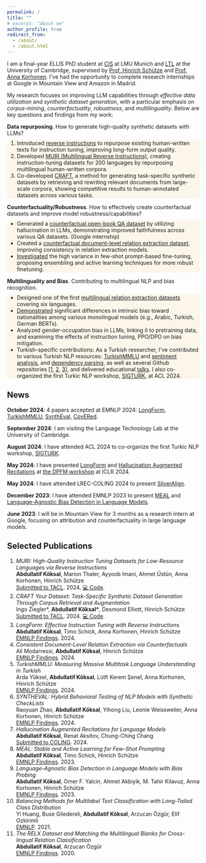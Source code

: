 ```yaml
---
permalink: /
title: ""
# excerpt: "About me"
author_profile: true
redirect_from: 
  - /about/
  - /about.html
---
```

I am a final-year ELLIS PhD student at [CIS](https://www.cis.uni-muenchen.de/) at LMU Munich and [LTL](https://ltl.mmll.cam.ac.uk/) at the University of Cambridge, supervised by [Prof. Hinrich Schütze](https://www.cis.uni-muenchen.de/schuetze/) and [Prof. Anna Korhonen](https://www.cl.cam.ac.uk/~alk23/). I've had the opportunity to complete research internships at Google in Mountain View and Amazon in Madrid.

My research focuses on improving LLM capabilities through *effective data utilization* and *synthetic dataset generation*, with a particular emphasis on *corpus-mining*, *counterfactuality*, *robustness*, and *multilinguality*. Below are key questions and findings from my work:

<!-- **Data repurposing**. How to generate high-quality synthetic datasets with LLMs?
> * I introduced [reverse instructions](https://arxiv.org/abs/2304.08460) to repurpose existing human-written texts for instruction tuning, improving long-form output quality. 
> * I developed [MURI (Multilingual Reverse Instructions)](https://arxiv.org/abs/2409.12958), creating instruction-tuning datasets for 200 languages by repurposing multilingual human-written corpora.
> * I co-developed [CRAFT](https://arxiv.org/abs/2409.02098), a method for generating task-specific synthetic datasets by retrieving and rewriting relevant documents from large-scale corpora, showing competitive results to human-annotated datasets across various tasks. -->

**Data repurposing**. How to generate high-quality synthetic datasets with LLMs?
<div style="background-color: rgba(244, 189, 69, 0.1); padding: 0px 2px; margin-top: -5px; border-radius: 5px;">
  <ol>
    <li>Introduced <a href="https://arxiv.org/abs/2304.08460">reverse instructions</a> to repurpose existing human-written texts for instruction tuning, improving long-form output quality.</li>
    <li>Developed <a href="https://arxiv.org/abs/2409.12958">MURI (Multilingual Reverse Instructions)</a>, creating instruction-tuning datasets for 200 languages by repurposing multilingual human-written corpora.</li>
    <li>Co-developed <a href="https://arxiv.org/abs/2409.02098">CRAFT</a>, a method for generating task-specific synthetic datasets by retrieving and rewriting relevant documents from large-scale corpora, showing competitive results to human-annotated datasets across various tasks.</li>
  </ol>
</div>

**Counterfactuality/Robustness**. How to effectively create counterfactual datasets and improve model robustness/capabilities?
<div style="background-color: rgba(244, 189, 69, 0.1); padding: 0px 2px; margin-top: -5px; border-radius: 5px;">
  <ul>
    <li>Generated a <a href="https://arxiv.org/abs/2311.07424">counterfactual open-book QA dataset</a> by utilizing hallucination in LLMs, demonstrating improved faithfulness across various QA datasets. (Google internship)</li>
    <li>Created a <a href="https://arxiv.org/abs/2407.06699">counterfactual document-level relation extraction dataset</a>, improving consistency in relation extraction models.</li>
    <li><a href="https://aclanthology.org/2023.findings-emnlp.36/">Investigated</a> the high variance in few-shot prompt-based fine-tuning, proposing ensembling and active learning techniques for more robust finetuning.</li>
  </ul>
</div>

**Multilinguality and Bias**. Contributing to multilingual NLP and bias recognition.
<div style="background-color: rgba(244, 189, 69, 0.1); padding: 0px 2px; margin-top: -5px; border-radius: 5px;">
  <ul>
    <li>Designed one of the first <a href="https://aclanthology.org/2020.findings-emnlp.32/">multilingual relation extraction datasets</a> covering six languages.</li>
    <li><a href="https://aclanthology.org/2023.findings-emnlp.848/">Demonstrated</a> significant differences in intrinsic bias toward nationalities among various monolingual models (e.g., Arabic, Turkish, German BERTs).</li>
    <li>Analyzed gender-occupation bias in LLMs, linking it to pretraining data, and examining the effects of instruction tuning, PPO/DPO on bias mitigation.</li>
    <li>Turkish-specific contributions: As a Turkish researcher, I've contributed to various Turkish NLP resources: <a href="https://arxiv.org/abs/2407.12402">TurkishMMLU</a> and <a href="https://ieeexplore.ieee.org/abstract/document/9477814/">sentiment analysis</a>, and <a href="https://link.springer.com/article/10.1007/s10579-021-09558-0">dependency parsing</a>, as well as several Github repositories [<a href="https://github.com/akoksal/Turkish-Word2Vec">1</a>, <a href="https://github.com/akoksal/Turkish-Lemmatizer">2</a>, <a href="https://github.com/akoksal/BERT-Sentiment-Analysis-Turkish">3</a>], and delivered educational <a href="https://www.youtube.com/watch?v=d6GsBAgzD-I">talks</a>. I also co-organized the first Turkic NLP workshop, <a href="https://sigturk.github.io/workshop">SIGTURK</a>, at ACL 2024.</li>
  </ul>
</div>


News
------
**October 2024**: 4 papers accepted at EMNLP 2024: [LongForm](https://arxiv.org/abs/2304.08460), [TurkishMMLU](https://arxiv.org/abs/2407.12402), [SynthEval](https://arxiv.org/abs/2408.17437), [CovERed](https://www.arxiv.org/abs/2407.06699).

**September 2024**: I am visiting the Language Technology Lab at the University of Cambridge.

**August 2024**: I have attended ACL 2024 to co-organize the first Turkic NLP workshop, [SIGTURK](https://sigturk.github.io/workshop).

**May 2024**: I have presented [LongForm](https://arxiv.org/abs/2304.08460) and [Hallucination Augmented Recitations](https://arxiv.org/abs/2311.07424) at [the DPFM workshop](https://iclr.cc/virtual/2024/workshop/20585) at ICLR 2024. 

**May 2024**: I have attended LREC-COLING 2024 to present [SilverAlign](https://aclanthology.org/2024.lrec-main.1290/).

**December 2023**: I have attended EMNLP 2023 to present [MEAL](https://aclanthology.org/2023.findings-emnlp.36/) and [Language-Agnostic Bias Detection in Language Models](https://aclanthology.org/2023.findings-emnlp.848/).

**June 2023**: I will be in Mountain View for 3 months as a research intern at Google, focusing on attribution and counterfactuality in large language models.
<!-- **October 2022**: [The Better Your Syntax, the Better Your Semantics? Probing Pretrained Language Models for the English Comparative Correlative](https://aclanthology.org/2022.emnlp-main.746/) is accepted at EMNLP 2022.<br>
📃 New preprint: [SilverAlign: MT-Based Silver Data Algorithm For Evaluating Word Alignment](https://arxiv.org/abs/2210.06207)
**September 2022**: I attended [ELLIS Doctoral Symposium](https://ellisalicante.org/eds2022/) in Alicante and presented our work on language-agnostic racial bias detection in LMs.
-->

Selected Publications
------
1. *MURI: High-Quality Instruction Tuning Datasets for Low-Resource Languages via Reverse Instructions*  
**Abdullatif Köksal**, Marion Thaler, Ayyoob Imani, Ahmet Üstün, Anna Korhonen, Hinrich Schütze  
[Submitted to TACL](https://arxiv.org/abs/2409.12958). 2024. [💻 Code](https://github.com/akoksal/muri).
2. *CRAFT Your Dataset: Task-Specific Synthetic Dataset Generation Through Corpus Retrieval and Augmentation*  
Ingo Ziegler\*, **Abdullatif Köksal\***, Desmond Elliott, Hinrich Schütze  
[Submitted to TACL](https://arxiv.org/abs/2409.02098). 2024. [💻 Code](https://github.com/ziegler-ingo/CRAFT).
3. *LongForm: Effective Instruction Tuning with Reverse Instructions*  
**Abdullatif Köksal**, Timo Schick, Anna Korhonen, Hinrich Schütze  
[EMNLP Findings](https://arxiv.org/abs/2304.08460). 2024.
4. *Consistent Document-Level Relation Extraction via Counterfactuals*  
Ali Modarressi, **Abdullatif Köksal**, Hinrich Schütze  
[EMNLP Findings](https://arxiv.org/abs/2407.06699). 2024.
5. *TurkishMMLU: Measuring Massive Multitask Language Understanding in Turkish*  
Arda Yüksel, **Abdullatif Köksal**, Lütfi Kerem Şenel, Anna Korhonen, Hinrich Schütze  
[EMNLP Findings](https://arxiv.org/abs/2407.12402). 2024.
6. *SYNTHEVAL: Hybrid Behavioral Testing of NLP Models with Synthetic CheckLists*  
Raoyuan Zhao, **Abdullatif Köksal**, Yihong Liu, Leonie Weissweiler, Anna Korhonen, Hinrich Schütze  
[EMNLP Findings](https://arxiv.org/abs/2408.12402). 2024.
7. *Hallucination Augmented Recitations for Language Models*  
**Abdullatif Köksal**, Renat Aksitov, Chung-Ching Chang  
[Submitted to COLING](https://arxiv.org/abs/2311.07424). 2024.
8. *MEAL: Stable and Active Learning for Few-Shot Prompting*  
**Abdullatif Köksal**, Timo Schick, Hinrich Schütze  
[EMNLP Findings](https://aclanthology.org/2023.findings-emnlp.36/). 2023.
9. *Language-Agnostic Bias Detection in Language Models with Bias Probing*  
**Abdullatif Köksal**, Omer F. Yalcin, Ahmet Akbiyik, M. Tahir Kilavuz, Anna Korhonen, Hinrich Schütze  
[EMNLP Findings](https://aclanthology.org/2023.findings-emnlp.848/). 2023.
10. *Balancing Methods for Multilabel Text Classification with Long-Tailed Class Distribution*  
Yi Huang, Buse Giledereli, **Abdullatif Köksal**, Arzucan Özgür, Elif Ozkirimli  
[EMNLP](https://aclanthology.org/2021.emnlp-main.643/). 2021.
11. *The RELX Dataset and Matching the Multilingual Blanks for Cross-lingual Relation Classification*  
**Abdullatif Köksal**, Arzucan Özgür  
[EMNLP Findings](https://aclanthology.org/2020.findings-emnlp.32/). 2020.